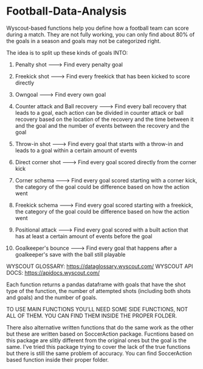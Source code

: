 # Football-Data-Analysis

Wyscout-based functions help you define how a football team can score during a match.
They are not fully working, you can only find about 80% of the goals in a season and goals may not be categorized right.

The idea is to split up these kinds of goals INTO:

1. Penalty shot ---> Find every penalty goal

2. Freekick shot ---> Find every freekick that has been kicked to score directly

3. Owngoal ---> Find every own goal

4. Counter attack and Ball recovery ---> Find every ball recovery that leads to a goal, each action can be divided in counter attack or ball recovery based on the location of the recovery and the time between it and the goal and the number of events between the recovery and the goal

5. Throw-in shot ---> Find every goal that starts with a throw-in and leads to a goal within a certain amount of events

6. Direct corner shot ---> Find every goal scored directly from the corner kick

7. Corner schema ---> Find every goal scored starting with a corner kick, the category of the goal could be difference based on how the action went

8. Freekick schema ---> Find every goal scored starting with a freekick, the category of the goal could be difference based on how the action went

9. Positional attack ---> Find every goal scored with a built action that has at least a certain amount of events before the goal

10. Goalkeeper's bounce ---> Find every goal that happens after a goalkeeper's save with the ball still playable

WYSCOUT GLOSSARY: https://dataglossary.wyscout.com/ WYSCOUT API DOCS: https://apidocs.wyscout.com/

Each function returns a pandas dataframe with goals that have the shot type of the function, the number of attempted shots (including both shots and goals) and the number of goals.

TO USE MAIN FUNCTIONS YOU'LL NEED SOME SIDE FUNCTIONS, NOT ALL OF THEM. YOU CAN FIND THEM INSIDE THE PROPER FOLDER.

There also alternative written functions that do the same work as the other but these are written based on SoccerAction package. Fucntions based on this package are slitly different from the original ones but the goal is the same. I've tried this package trying to cover the lack of the true functions but there is still the same problem of accuracy. You can find SoccerAction based function inside their proper folder.
